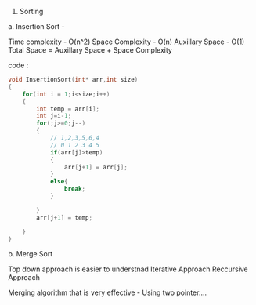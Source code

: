 1. Sorting

a. Insertion Sort - 

Time complexity - O(n^2)
Space Complexity - O(n)
Auxillary Space - O(1)
Total Space = Auxillary Space + Space Complexity


code :
``` C
void InsertionSort(int* arr,int size)
{
    for(int i = 1;i<size;i++)
    {
        int temp = arr[i];
        int j=i-1;
        for(;j>=0;j--)
        {
            // 1,2,3,5,6,4
            // 0 1 2 3 4 5
            if(arr[j]>temp)
            {
                arr[j+1] = arr[j];
            }
            else{
                break;
            }

        }
        arr[j+1] = temp;

    }
}
```


b. Merge Sort 


Top down approach is easier to understnad
Iterative Approach
Reccursive Approach

Merging algorithm that is very effective - 
Using two pointer.... 